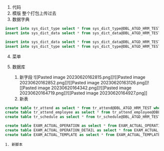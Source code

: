 1. 代码
2. 模版
	整个打包上传过去
3. 数据字典
```sql
insert into sys_dict_type select * from sys_dict_type@DBL_ATGD_HRM_TEST where dict_type in('NO_ABNORMAL_ATTENDANCE_EMAIL','EMPLOYEE_STATUS','FAMILY_RELATIONS','PAY_SLIP_COMPANY_CONTRIBUTION');
insert into sys_dict_data select * from sys_dict_data@DBL_ATGD_HRM_TEST where dict_type in('NO_ABNORMAL_ATTENDANCE_EMAIL','EMPLOYEE_STATUS','FAMILY_RELATIONS','PAY_SLIP_COMPANY_CONTRIBUTION');

insert into sys_dict_data select * from sys_dict_data@DBL_ATGD_HRM_TEST where dict_type in('EE_GROUP_SORT');
insert into sys_dict_type select * from sys_dict_type@DBL_ATGD_HRM_TEST where dict_type in('EE_GROUP_SORT');
```
4. 菜单

5. 数据库
	1. 新字段
	![[Pasted image 20230620162815.png]]![[Pasted image 20230620162852.png]]![[Pasted image 20230620163126.png]]![[Pasted image 20230620164342.png]]![[Pasted image 20230620164719.png]]![[Pasted image 20230620164927.png]]
	3. 新表
```sql
create table tr_attend as select * from tr_attend@DBL_ATGD_HRM_TEST where 1=2;
create table tr_attend_employee as select * from tr_attend_employee@DBL_ATGD_HRM_TEST where 1=2;
create table tr_schedule as select * from tr_schedule@DBL_ATGD_HRM_TEST where 1=2;

create table EXAM_ACTUAL_OPERATION as select * from EXAM_ACTUAL_OPERATION@DBL_ATGD_HRM_TEST where 1=2;
create table EXAM_ACTUAL_OPERATION_DETAIL as select * from EXAM_ACTUAL_OPERATION_DETAIL@DBL_ATGD_HRM_TEST where 1=2;
create table EXAM_ACTUAL_TEMPLATE as select * from EXAM_ACTUAL_TEMPLATE@DBL_ATGD_HRM_TEST where 1=2;
```
	1. 新脚本

